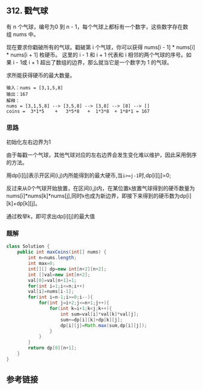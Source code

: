 ## 312. 戳气球
有 n 个气球，编号为0 到 n - 1，每个气球上都标有一个数字，这些数字存在数组 nums 中。

现在要求你戳破所有的气球。戳破第 i 个气球，你可以获得 nums[i - 1] * nums[i] * nums[i + 1] 枚硬币。 这里的 i - 1 和 i + 1 代表和 i 相邻的两个气球的序号。如果 i - 1或 i + 1 超出了数组的边界，那么就当它是一个数字为 1 的气球。

求所能获得硬币的最大数量。

```
输入：nums = [3,1,5,8]
输出：167
解释：
nums = [3,1,5,8] --> [3,5,8] --> [3,8] --> [8] --> []
coins =  3*1*5    +   3*5*8   +  1*3*8  + 1*8*1 = 167
```
### 思路

初始化左右边界为1

由于每戳一个气球，其他气球对应的左右边界会发生变化难以维护，因此采用倒序的方法。

用dp[i][j]表示开区间(i,j)内所能得到的最大硬币,当`i>=j-1`时,dp[i][j]=0;

反过来从0个气球开始放置，在区间(i,j)内，在某位置`k`放置气球得到的硬币数量为nums[i]*nums[k]*nums[j],同时`k`也成为新边界，即接下来得到的硬币数为dp[i][k]+dp[k][j]。

通过枚举k，即可求出dp[i][j]的最大值


### 题解
```java
class Solution {
    public int maxCoins(int[] nums) {
        int n=nums.length;
        int max=0;
        int[][] dp=new int[n+2][n+2];
        int []val=new int[n+2];
        val[0]=val[n+1]=1;
        for(int i=1;i<=n;i++)
        val[i]=nums[i-1];
        for(int i=n-1;i>=0;i--){
            for(int j=i+2;j<=n+1;j++){
                for(int k=i+1;k<j;k++){
                    int sum=val[i]*val[k]*val[j];
                    sum+=dp[i][k]+dp[k][j];
                    dp[i][j]=Math.max(sum,dp[i][j]);
                }
            }
        }
        return dp[0][n+1];
    }
}
```
## 参考链接